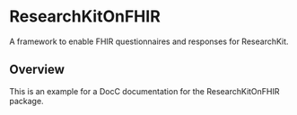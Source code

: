 # ResearchKitOnFHIR

A framework to enable FHIR questionnaires and responses for ResearchKit.

<!--
                  
This source file is part of the ResearchKitOnFHIR open source project

SPDX-FileCopyrightText: 2022 Stanford Biodesign for Digital Health and the project authors (see CONTRIBUTORS.md)

SPDX-License-Identifier: MIT
             
-->

## Overview

This is an example for a DocC documentation for the ResearchKitOnFHIR package.
